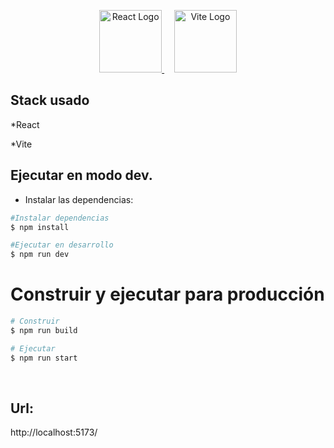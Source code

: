 <p align="center">
  <a href="https://react.dev/" target="_blank">
    <img src="https://upload.wikimedia.org/wikipedia/commons/a/a7/React-icon.svg" width="100" alt="React Logo" />
  </a>
  &nbsp;&nbsp;&nbsp;
  <a href="https://vitejs.dev/" target="_blank">
    <img src="https://vitejs.dev/logo.svg" width="100" alt="Vite Logo" />
  </a>
</p>

## Stack usado

*React

*Vite

## Ejecutar en modo dev.

* Instalar las dependencias:
```bash
#Instalar dependencias
$ npm install
```

```bash
#Ejecutar en desarrollo
$ npm run dev
```


# Construir y ejecutar para producción
```bash
# Construir
$ npm run build

# Ejecutar
$ npm run start
```

<br>

## Url:
http://localhost:5173/
